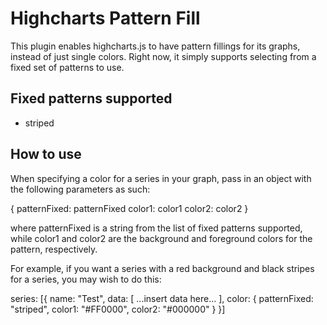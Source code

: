 Highcharts Pattern Fill
=======================

This plugin enables highcharts.js to have pattern fillings for its graphs, instead of
just single colors. Right now, it simply supports selecting from a fixed set of patterns
to use.


Fixed patterns supported
------------------------

* striped


How to use
----------

When specifying a color for a series in your graph, pass in an object with the
following parameters as such:

{
  patternFixed: patternFixed
  color1: color1
  color2: color2
}

where patternFixed is a string from the list of fixed patterns supported, while
color1 and color2 are the background and foreground colors for the pattern,
respectively.

For example, if you want a series with a red background and black stripes for
a series, you may wish to do this:

series: [{
  name: "Test",
  data: [ ...insert data here... ],
  color: {
    patternFixed: "striped",
    color1: "#FF0000",
    color2: "#000000"
  }
}]
